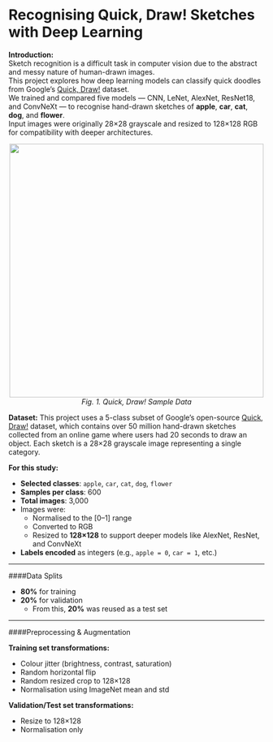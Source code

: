 # Recognising Quick, Draw! Sketches with Deep Learning

**Introduction:**  
Sketch recognition is a difficult task in computer vision due to the abstract and messy nature of human-drawn images.  
This project explores how deep learning models can classify quick doodles from Google’s [Quick, Draw!](https://quickdraw.withgoogle.com/data) dataset.  
We trained and compared five models — CNN, LeNet, AlexNet, ResNet18, and ConvNeXt — to recognise hand-drawn sketches of **apple**, **car**, **cat**, **dog**, and **flower**.  
Input images were originally 28×28 grayscale and resized to 128×128 RGB for compatibility with deeper architectures.

<p align="center">
  <img src="https://github.com/user-attachments/assets/fd38b150-ee45-4a2a-b5ec-73bcfca38bfa" width="500"/>
  <br>
  <em>Fig. 1. Quick, Draw! Sample Data</em>
</p>

**Dataset:**
This project uses a 5-class subset of Google’s open-source [Quick, Draw!](https://quickdraw.withgoogle.com/data) dataset, which contains over 50 million hand-drawn sketches collected from an online game where users had 20 seconds to draw an object. Each sketch is a 28×28 grayscale image representing a single category.

**For this study:**
- **Selected classes**: `apple`, `car`, `cat`, `dog`, `flower`
- **Samples per class**: 600
- **Total images**: 3,000
- Images were:
  - Normalised to the [0–1] range  
  - Converted to RGB  
  - Resized to **128×128** to support deeper models like AlexNet, ResNet, and ConvNeXt
- **Labels encoded** as integers (e.g., `apple = 0`, `car = 1`, etc.)

---

####Data Splits

- **80%** for training  
- **20%** for validation  
  - From this, **20%** was reused as a test set

---

####Preprocessing & Augmentation

**Training set transformations:**
- Colour jitter (brightness, contrast, saturation)  
- Random horizontal flip  
- Random resized crop to 128×128  
- Normalisation using ImageNet mean and std

**Validation/Test set transformations:**
- Resize to 128×128  
- Normalisation only


